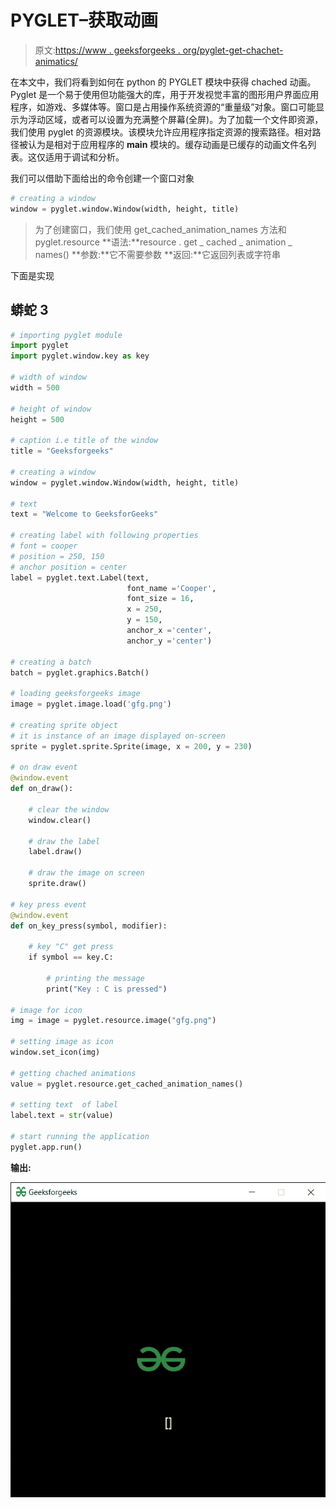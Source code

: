 # PYGLET–获取动画

> 原文:[https://www . geeksforgeeks . org/pyglet-get-chachet-animatics/](https://www.geeksforgeeks.org/pyglet-getting-chached-animations/)

在本文中，我们将看到如何在 python 的 PYGLET 模块中获得 chached 动画。Pyglet 是一个易于使用但功能强大的库，用于开发视觉丰富的图形用户界面应用程序，如游戏、多媒体等。窗口是占用操作系统资源的“重量级”对象。窗口可能显示为浮动区域，或者可以设置为充满整个屏幕(全屏)。为了加载一个文件即资源，我们使用 pyglet 的资源模块。该模块允许应用程序指定资源的搜索路径。相对路径被认为是相对于应用程序的 __main__ 模块的。缓存动画是已缓存的动画文件名列表。这仅适用于调试和分析。

我们可以借助下面给出的命令创建一个窗口对象

```py
# creating a window
window = pyglet.window.Window(width, height, title)

```

> 为了创建窗口，我们使用 get_cached_animation_names 方法和 pyglet.resource
> **语法:**resource . get _ cached _ animation _ names()
> **参数:**它不需要参数
> **返回:**它返回列表或字符串

下面是实现

## 蟒蛇 3

```py
# importing pyglet module
import pyglet
import pyglet.window.key as key

# width of window
width = 500

# height of window
height = 500

# caption i.e title of the window
title = "Geeksforgeeks"

# creating a window
window = pyglet.window.Window(width, height, title)

# text 
text = "Welcome to GeeksforGeeks"

# creating label with following properties
# font = cooper
# position = 250, 150
# anchor position = center
label = pyglet.text.Label(text,
                          font_name ='Cooper',
                          font_size = 16,
                          x = 250, 
                          y = 150,
                          anchor_x ='center', 
                          anchor_y ='center')

# creating a batch
batch = pyglet.graphics.Batch()

# loading geeksforgeeks image
image = pyglet.image.load('gfg.png')

# creating sprite object
# it is instance of an image displayed on-screen
sprite = pyglet.sprite.Sprite(image, x = 200, y = 230)

# on draw event
@window.event
def on_draw():

    # clear the window
    window.clear()

    # draw the label
    label.draw()

    # draw the image on screen
    sprite.draw()

# key press event    
@window.event
def on_key_press(symbol, modifier):

    # key "C" get press
    if symbol == key.C:

        # printing the message
        print("Key : C is pressed")

# image for icon
img = image = pyglet.resource.image("gfg.png")

# setting image as icon
window.set_icon(img)

# getting chached animations
value = pyglet.resource.get_cached_animation_names()

# setting text  of label
label.text = str(value)

# start running the application
pyglet.app.run()
```

**输出:**

![](img/a454371d0238b878cfa97378020ba682.png)